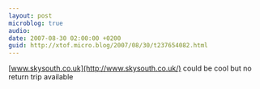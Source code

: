 ```yaml
---
layout: post
microblog: true
audio: 
date: 2007-08-30 02:00:00 +0200
guid: http://xtof.micro.blog/2007/08/30/t237654082.html
---
```

[www.skysouth.co.uk](http://www.skysouth.co.uk/) could be cool but no return trip available
